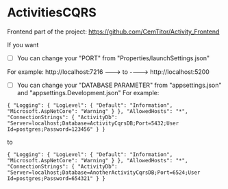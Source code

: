 # ActivitiesCQRS

Frontend part of the project: https://github.com/CemTitor/Activity_Frontend

If you want

- [ ] You can change your "PORT" from "Properties/launchSettings.json"

For example: 
http://localhost:7216 ---> to ----> http://localhost:5200

- [ ] You can change your "DATABASE PARAMETER" from "appsettings.json" and "appsettings.Development.json"
For example: 


`{
  "Logging": {
    "LogLevel": {
      "Default": "Information",
      "Microsoft.AspNetCore": "Warning"
    }
  },
  "AllowedHosts": "*",
  "ConnectionStrings": {
    "ActivityDb": "Server=localhost;Database=ActivityCqrsDB;Port=5432;User Id=postgres;Password=123456"
  }
}`

to

`{
  "Logging": {
    "LogLevel": {
      "Default": "Information",
      "Microsoft.AspNetCore": "Warning"
    }
  },
  "AllowedHosts": "*",
  "ConnectionStrings": {
    "ActivityDb": "Server=localhost;Database=AnotherActivityCqrsDB;Port=6524;User Id=postgres;Password=654321"
  }
}`
